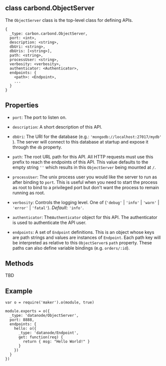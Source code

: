 class carbond.ObjectServer
----------

The ```ObjectServer``` class is the top-level class for defining APIs. 

```node
{
  _type: carbon.carbond.ObjectServer,
  port: <int>,
  description: <string>,
  dbUri: <string>,
  dbUris: [<string>],
  path: <string>,
  processUser: <string>,
  verbosity: <verbosity>,
  authenticator: <Authenticator>,
  endpoints: {
    <path>: <Endpoint>,
    ...
  }
}
```

Properties
----------

* ```port```: The port to listen on.

* ```description```: A short description of this API.

* ```dbUri```: The URI for the database (e.g.: ```'mongodb://localhost:27017/mydb' ```). The server will connect to this database at startup and expose it through the ```db``` property.

* ```path```: The root URL path for this API. All HTTP requests must use this prefix to reach the endpoints of this API. This value defaults to the empty string ```''``` which results in this ```ObjectServer``` being mounted at ```/```.

* ```processUser```: The unix process user you would like the server
  to run as after binding to ```port```. This is useful when you need to start the process as root
  to bind to a privileged port but don't want the process to remain
  running as root.

* ```verbosity```: Controls the logging level. One of (```'debug'``` | ```'info'``` | ```'warn'``` | ```'error'``` | ```'fatal'```). _Default:_ ```'info'```.

* ```authenticator```: The```Authenticator``` object for this API. The authenticator is used to authenticate the API user.

* ```endpoints```: A set of ```Endpoint``` definitions. This is an object whose keys are path strings and values are instances of ```Endpoint```. Each path key will be interpreted as relative to this ```ObjectServer```s ```path``` property. These paths can also define variable bindings (e.g. ```orders/:id```). 

Methods
----------

TBD


Example
----------

```node
var o = require('maker').o(module, true)

module.exports = o({
  _type: 'datanode/ObjectServer',
  port: 8888,
  endpoints: {
    hello: o({
      _type: 'datanode/Endpoint',
      get: function(req) {
        return { msg: "Hello World!" }
      }
    })
  }
})
```


